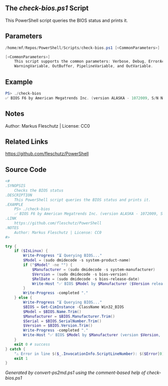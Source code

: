 ## The *check-bios.ps1* Script

This PowerShell script queries the BIOS status and prints it.

## Parameters
```powershell
/home/mf/Repos/PowerShell/Scripts/check-bios.ps1 [<CommonParameters>]

[<CommonParameters>]
    This script supports the common parameters: Verbose, Debug, ErrorAction, ErrorVariable, WarningAction, 
    WarningVariable, OutBuffer, PipelineVariable, and OutVariable.
```

## Example
```powershell
PS> ./check-bios
✅ BIOS F6 by American Megatrends Inc. (version ALASKA - 1072009, S/N NXA82EV0EBB0760)

```

## Notes
Author: Markus Fleschutz | License: CC0

## Related Links
https://github.com/fleschutz/PowerShell

## Source Code
```powershell
<#
.SYNOPSIS
	Checks the BIOS status
.DESCRIPTION
	This PowerShell script queries the BIOS status and prints it.
.EXAMPLE
	PS> ./check-bios
	✅ BIOS F6 by American Megatrends Inc. (version ALASKA - 1072009, S/N NXA82EV0EBB0760)
.LINK
	https://github.com/fleschutz/PowerShell
.NOTES
	Author: Markus Fleschutz | License: CC0
#>

try {
	if ($IsLinux) {
		Write-Progress "⏳ Querying BIOS..."
		$Model = (sudo dmidecode -s system-product-name)
		if ("$Model" -ne "") {
			$Manufacturer = (sudo dmidecode -s system-manufacturer)
			$Version = (sudo dmidecode -s bios-version)
			$RelDate = (sudo dmidecode -s bios-release-date)
			Write-Host "✅ BIOS $Model by $Manufacturer ($Version release of $RelDate)"
		}
		Write-Progress -completed "."
	} else {
		Write-Progress "⏳ Querying BIOS..."
		$BIOS = Get-CimInstance -ClassName Win32_BIOS
		$Model = $BIOS.Name.Trim()
		$Manufacturer = $BIOS.Manufacturer.Trim()
		$Serial = $BIOS.SerialNumber.Trim()
		$Version = $BIOS.Version.Trim()
		Write-Progress -completed "."
		Write-Host "✅ BIOS $Model by $Manufacturer (version $Version, S/N $Serial)"
	}
	exit 0 # success
} catch {
	"⚠️ Error in line $($_.InvocationInfo.ScriptLineNumber): $($Error[0])"
	exit 1
}
```

*Generated by convert-ps2md.ps1 using the comment-based help of check-bios.ps1*
